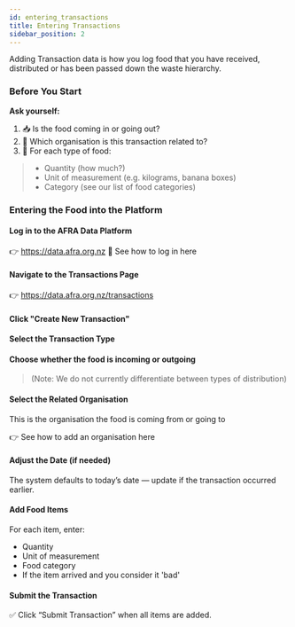 ```yaml
---
id: entering_transactions
title: Entering Transactions
sidebar_position: 2
---
```

Adding Transaction data is how you log food that you have received, distributed or has been passed down the waste hierarchy.

### Before You Start

**Ask yourself:**

1. 📥 Is the food coming in or going out?
2. 🏢 Which organisation is this transaction related to?
3. 🥫 For each type of food:

> - Quantity (how much?)
> - Unit of measurement (e.g. kilograms, banana boxes)
> - Category (see our list of food categories)

### Entering the Food into the Platform

#### Log in to the AFRA Data Platform
👉 https://data.afra.org.nz
🔐 See how to log in here

#### Navigate to the Transactions Page
👉 https://data.afra.org.nz/transactions


#### Click "Create New Transaction"

#### Select the Transaction Type

#### Choose whether the food is incoming or outgoing

> (Note: We do not currently differentiate between types of distribution)

#### Select the Related Organisation

This is the organisation the food is coming from or going to

👉 See how to add an organisation here

#### Adjust the Date (if needed)

The system defaults to today’s date — update if the transaction occurred earlier.

#### Add Food Items

For each item, enter:

- Quantity
- Unit of measurement
- Food category
- If the item arrived and you consider it 'bad'

#### Submit the Transaction
✅ Click “Submit Transaction” when all items are added.






